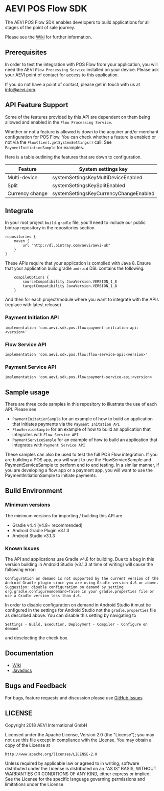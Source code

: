 # AEVI POS Flow SDK

The AEVI POS Flow SDK enables developers to build applications for all stages of the point of sale journey.

Please see the [Wiki](https://github.com/Aevi-UK/pos-flow-sdk/wiki) for further information.

## Prerequisites

In order to test the integration with POS Flow from your application, you will need the AEVI `Flow Processing Service` installed
on your device. Please ask your AEVI point of contact for access to this application.

If you do not have a point of contact, please get in touch with us at info@aevi.com.

## API Feature Support

Some of the features provided by this API are dependent on them being allowed and enabled in the `Flow Processing Service`.

Whether or not a feature is allowed is down to the acquirer and/or merchant configuration for POS Flow.
You can check whether a feature is enabled or not via the `FlowClient.getSystemSettings()` call. See `PaymentInitiationSample` for examples.

Here is a table outlining the features that are down to configuration.

| Feature | System settings key |
| ------- | ------------------- |
| Multi-device | systemSettingsKeyMultiDeviceEnabled |
| Split | systemSettingsKeySplitEnabled |
| Currency change | systemSettingsKeyCurrencyChangeEnabled |

## Integrate

In your root project `build.gradle` file, you'll need to include our public bintray repository in the repositories section.

```
repositories {
    maven {
        url "http://dl.bintray.com/aevi/aevi-uk"
    }
}
```

These APIs require that your application is compiled with Java 8. Ensure that your application build.gradle `android` DSL contains the following.
```
    compileOptions {
        sourceCompatibility JavaVersion.VERSION_1_8
        targetCompatibility JavaVersion.VERSION_1_8
    }
```

And then for each project/module where you want to integrate with the APIs (replace <version> with latest release)

### Payment Initiation API
```
implementation 'com.aevi.sdk.pos.flow:payment-initiation-api:<version>'
```

### Flow Service API
```
implementation 'com.aevi.sdk.pos.flow:flow-service-api:<version>'
```

### Payment Service API
```
implementation 'com.aevi.sdk.pos.flow:payment-service-api:<version>'
```

## Sample usage

There are three code samples in this repository to illustrate the use of each API. Please see
- `PaymentInitationSample` for an example of how to build an application that initiates payments via the `Payment Initation API`
- `FlowServiceSample` for an example of how to build an application that integrates with `Flow Service API`
- `PaymentServiceSample` for an example of how to build an application that integrates with `Payment Service API`

These samples can also be used to test the full POS Flow integration.
If you are building a POS app, you will want to use the FlowServiceSample and PaymentServiceSample to perform end to end testing.
In a similar manner, if you are developing a flow app or a payment app, you will want to use the PaymentInitiationSample to initiate payments.

## Build Environment

### Minimum versions

The minimum versions for importing / building this API are
- Gradle v4.4 (v4.8+ recommended)
- Android Gradle Plugin v3.1.3
- Android Studio v3.1.3

### Known Issues

The API and applications use Gradle v4.8 for building. Due to a bug in this version building in Android Studio (v3.1.3 at time of writing) will cause the following
error:

```text
Configuration on demand is not supported by the current version of the Android Gradle plugin since you are using Gradle version 4.6 or above. Suggestion: disable configuration on demand by setting org.gradle.configureondemand=false in your gradle.properties file or use a Gradle version less than 4.6.
```

In order to disable configuration on demand in Android Studio it must be configured in the settings for Android Studio not the
`gradle.properties` file as described above. You can disable this setting by navigating to

```text
Settings - Build, Execution, Deployment - Compiler - Configure on demand
```

and deselecting the check box.

## Documentation

* [Wiki](https://github.com/Aevi-UK/pos-flow-sdk/wiki)
* [Javadocs](https://github.com/Aevi-UK/pos-flow-sdk/wiki/javadocs)

## Bugs and Feedback

For bugs, feature requests and discussion please use [GitHub Issues](https://github.com/Aevi-UK/pos-flow-sdk/issues)

## LICENSE

Copyright 2018 AEVI International GmbH

Licensed under the Apache License, Version 2.0 (the "License");
you may not use this file except in compliance with the License.
You may obtain a copy of the License at

    http://www.apache.org/licenses/LICENSE-2.0

Unless required by applicable law or agreed to in writing, software
distributed under the License is distributed on an "AS IS" BASIS,
WITHOUT WARRANTIES OR CONDITIONS OF ANY KIND, either express or implied.
See the License for the specific language governing permissions and
limitations under the License.